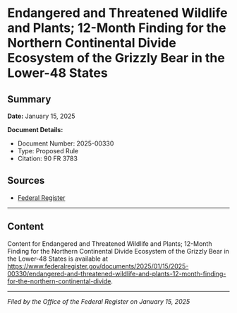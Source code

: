 # Endangered and Threatened Wildlife and Plants; 12-Month Finding for the Northern Continental Divide Ecosystem of the Grizzly Bear in the Lower-48 States

## Summary

**Date:** January 15, 2025

**Document Details:**
- Document Number: 2025-00330
- Type: Proposed Rule
- Citation: 90 FR 3783

## Sources
- [Federal Register](https://www.federalregister.gov/documents/2025/01/15/2025-00330/endangered-and-threatened-wildlife-and-plants-12-month-finding-for-the-northern-continental-divide)

---

## Content

Content for Endangered and Threatened Wildlife and Plants; 12-Month Finding for the Northern Continental Divide Ecosystem of the Grizzly Bear in the Lower-48 States is available at https://www.federalregister.gov/documents/2025/01/15/2025-00330/endangered-and-threatened-wildlife-and-plants-12-month-finding-for-the-northern-continental-divide.

---

*Filed by the Office of the Federal Register on January 15, 2025*
